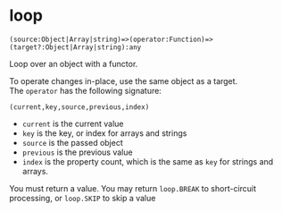 # loop

`(source:Object|Array|string)=>(operator:Function)=>(target?:Object|Array|string):any`

Loop over an object with a functor.

To operate changes in-place, use the same object as a target.  
The `operator` has the following signature:

`(current,key,source,previous,index)`

- `current` is the current value
- `key` is the key, or index for arrays and strings
- `source` is the passed object
- `previous` is the previous value
- `index` is the property count, which is the same as `key` for strings and arrays.

You must return a value. You may return `loop.BREAK` to short-circuit processing, or `loop.SKIP` to skip a value